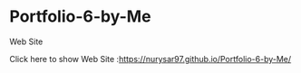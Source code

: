 # Portfolio-6-by-Me
Web Site

Click here to show Web Site :https://nurysar97.github.io/Portfolio-6-by-Me/
